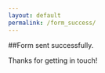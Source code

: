 ```yaml
---
layout: default
permalink: /form_success/
---
```


##Form sent successfully.

Thanks for getting in touch!
